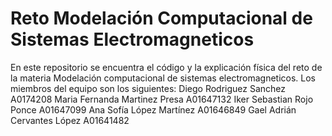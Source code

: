# Reto Modelación Computacional de Sistemas Electromagneticos
En este repositorio se encuentra el código y la explicación física del reto de la materia Modelación computacional de sistemas electromagneticos.
Los miembros del equipo son los siguientes:
    Diego Rodriguez Sanchez A0174208
Maria Fernanda Martinez Presa A01647132
Iker Sebastian Rojo Ponce A01647099
Ana Sofía López Martínez A01646849
Gael Adrián Cervantes López A01641482
